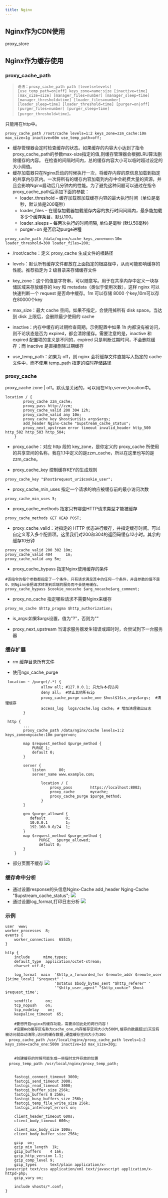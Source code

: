 ```yaml
---
title: Nginx
---
```

## Nginx作为CDN使用
proxy_store
## Nginx作为缓存使用
### proxy_cache_path
> `语法：proxy_cache_path path [levels=levels] [use_temp_path=on|off] keys_zone=name:size [inactive=time] [max_size=size] [manager_files=number] [manager_sleep=time] [manager_threshold=time] [loader_files=number] [loader_sleep=time] [loader_threshold=time] [purger=on|off] [purger_files=number] [purger_sleep=time] [purger_threshold=time]。`

只能用在http中。
```nginx
proxy_cache_path /root/cache levels=1:2 keys_zone=zzm_cache:10m max_size=1g inactive=60m use_temp_path=off;
```

* 缓存管理器会定时检查缓存的状态。如果缓存的内容大小达到了指令proxy_cache_path的参数max-size指定的值,则缓存管理器会根据LRU算法删除缓存的内容。 在检查的间隔时间内，总的缓存内容大小可以临时超过设定的大小阈值。
* 缓存加载器只在Nginx启动的时候执行一次，将缓存内容的原信息加载到指定的共享内存区内。一次将所有的缓存内容加载到内存中会耗费大量的资源，并且会影响Nginx启动后几分钟内的性能。为了避免这种问题可以通过在指令proxy_cache_path后添加下面的参数：
    - loader_threshold – 缓存加载器加载缓存内容的最大执行时间（单位是毫秒，默认值是200毫秒）
    - loader_files – 在缓存加载器加载缓存内容的执行时间间隔内，最多能加载多少个缓存条目，默认100。
    - loader_sleeps – 每两次执行的时间间隔, 单位是毫秒 (默认50毫秒)
    - purger=on 是否启动purge进程
```
proxy_cache_path /data/nginx/cache keys_zone=one:10m loader_threshold=300 loader_files=200;
```
* /root/cache：定义 proxy_cache 生成文件的根路径

* levels：默认所有缓存文件都放在上面指定的根路径中，从而可能影响缓存的性能。推荐指定为 2 级目录来存储缓存文件

* key_zone：这个的值是字符串，可以随意写。用于在共享内存中定义一块存储区域来存放缓存的 key 和 metadata（类似于使用次数），这样 nginx 可以快速判断一个 request 是否命中缓存。1m 可以存储 8000 个key,10m可以存在80000个key

* max_size：最大 cache 空间。如果不指定，会使用掉所有 disk space。当达到 disk 上限后，会删除最少使用的 cache

* inactive：内存中缓存的过期检查周期。示例配置中如果 1h 内都没有被访问，则不论状态是否为 expired，都会清除缓存。需要注意的是，inactive 和 expired 配置项的含义是不同的，expired 只是判断过期时间，不会删除缓存；而 inactive 是直接删除过期缓存

* use_temp_path：如果为 off，则 nginx 会将缓存文件直接写入指定的 cache 文件中，而不使用 temp_path 指定的临时存储路径
### proxy_cache

proxy_cache zone | off。默认是关闭的，可以用在http,server,location中。

```nginx
location / {
        proxy_cache zzm_cache;
        proxy_pass http://zzm;
        proxy_cache_valid 200 304 12h;
        proxy_cache_valid any 10m;
        proxy_cache_key $host$uri$is_args$args;
        add_header Nginx-Cache "$upstream_cache_status";
        proxy_next_upstream error timeout invalid_header http_500 http_502 http_503 http_504;
    }
```
* proxy_cache：对应 http 段的 key_zone，是你定义的 proxy_cache 所使用的共享空间的名称，我在1.1中定义的是zzm_cache，所以在这里也写的是zzm_cache。

* proxy_cache_key 控制缓存KEY的生成规则

```
proxy_cache_key "$host$request_uri$cookie_user";
```

* proxy_cache_min_uses 指定一个请求的响应被缓存前的最小访问次数

```
proxy_cache_min_uses 5;
```

* proxy_cache_methods 指定只有哪些HTTP请求类型才能被缓存

```
proxy_cache_methods GET HEAD POST;    
```

* proxy_cache_valid：对指定的 HTTP 状态进行缓存，并指定缓存时间。可以自定义写入多个配置项。这里我们对200和304的返回码缓存12小时。其余的缓存10分钟

```
proxy_cache_valid 200 302 10m;
proxy_cache_valid 404      1m;   
proxy_cache_valid any 5m;
```

* proxy_cache_bypass 指定Nginx使用缓存的条件

```
#该指令的每个参数都指定了一个条件，只有请求满足其中的任何一个条件，并且参数的值不是0，则Nginx会把请求转发到后端的服务而不会使用缓存。
proxy_cache_bypass $cookie_nocache $arg_nocache$arg_comment;   
```

* proxy_no_cache 指定哪些请求不需要Nginx来缓存

```
proxy_no_cache $http_pragma $http_authorization;
```

* is_args:如果$args设置，值为"?"，否则为""

* proxy_next_upstream 当请求服务器发生错误或超时时，会尝试到下一台服务器

### 缓存扩展
* rm 缓存目录所有文件

* 使用ngx_cache_purge

```nginx
 location ~ /purge(/.*) {
                allow all; #127.0.0.1; 只允许本机访问
                deny all;  #禁止其他所有ip
                proxy_cache_purge cache_one $host$1$is_args$args;  #清理缓存
                access_log  logs/cache.log cache; # 增加清理输出日志
        }
```

```nginx
 http {
        ...
        proxy_cache_path /data/nginx/cache levels=1:2 keys_zone=mycache:10m purger=on;
    
        map $request_method $purge_method {
            PURGE 1;
            default 0;
        }
    
        server {
            listen      80;
            server_name www.example.com;
    
                location / {
                    proxy_pass        https://localhost:8002;
                    proxy_cache       mycache;
                    proxy_cache_purge $purge_method;
                }
        }
    
        geo $purge_allowed {
           default         0;
           10.0.0.1        1;
           192.168.0.0/24  1;
        }
        map $request_method $purge_method {
               PURGE   $purge_allowed;
               default 0;
        }
    }
```

* 部分页面不缓存
  ![](../.vuepress/public/tools/nginx/1590930556225.jpg)
### 缓存命中分析
  * 通过设置response的头信息Nginx-Cache
  add_header Nging-Cache "$upstream_cache_status";
  ![](../.vuepress/public/tools/nginx/1590930608819.jpg)
* 通过设置log_format,打印日志分析
  ![](../.vuepress/public/tools/nginx/1590930635874.jpg)
### 示例

```nginx
user  www;
worker_processes  8;
events {
    worker_connections  65535;
}

http {
    include      mime.types;
    default_type  application/octet-stream;
    charset utf-8;

    log_format  main  '$http_x_forwarded_for $remote_addr $remote_user [$time_local] "$request" '
                      '$status $body_bytes_sent "$http_referer" '
                      '"$http_user_agent" "$http_cookie" $host $request_time';

    sendfile      on;
    tcp_nopush    on;
    tcp_nodelay    on;
    keepalive_timeout  65;

    #要想开启nginx的缓存功能，需要添加此处的两行内容！
    #设置Web缓存区名称为cache_one,内存缓存空间大小为500M,缓存的数据超过1天没有被访问就自动清除;访问的缓存数据,硬盘缓存空间大小为30G
　proxy_cache_path /usr/local/nginx/proxy_cache_path levels=1:2 keys_zone=cache_one:500m inactive=1d max_size=30g;


    #创建缓存的时候可能生成一些临时文件存放的位置
　proxy_temp_path /usr/local/nginx/proxy_temp_path;


    fastcgi_connect_timeout 3000;
    fastcgi_send_timeout 3000;
    fastcgi_read_timeout 3000;
    fastcgi_buffer_size 256k;
    fastcgi_buffers 8 256k;
    fastcgi_busy_buffers_size 256k;
    fastcgi_temp_file_write_size 256k;
    fastcgi_intercept_errors on;

    client_header_timeout 600s;
    client_body_timeout 600s;

    client_max_body_size 100m;             
    client_body_buffer_size 256k;           

    gzip  on;
    gzip_min_length  1k;
    gzip_buffers    4 16k;
    gzip_http_version 1.1;
    gzip_comp_level 9;
    gzip_types      text/plain application/x-javascript text/css application/xml text/javascript application/x-httpd-php;
    gzip_vary on;

    include vhosts/*.conf;
}
```